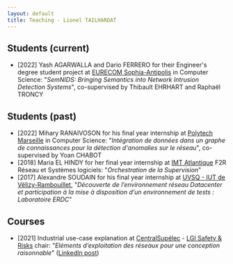 ```yaml
---
layout: default
title: Teaching - Lionel TAILHARDAT
---
```


## Students (current)
* [2022] Yash AGARWALLA and Dario FERRERO for their Engineer's degree student project at [EURECOM Sophia-Antipolis](https://www.eurecom.fr/) in Computer Science: "*SemNIDS: Bringing Semantics into Network Intrusion Detection Systems*", co-supervised by Thibault EHRHART and Raphaël TRONCY

## Students (past)
* [2022] Mihary RANAIVOSON for his final year internship at [Polytech Marseille](https://polytech.univ-amu.fr/) in Computer Science: "*Intégration de données dans un graphe de connaissances pour la détection d'anomalies sur le réseau*", co-supervised by Yoan CHABOT
* [2018] Maria EL HINDY for her final year internship at [IMT Atlantique](https://www.imt-atlantique.fr/fr) F2R Réseau et Systèmes logiciels: "*Orchestration de la Supervision*"
* [2017] Alexandre SOUDAIN for his final year internship at [UVSQ - IUT de Vélizy-Rambouillet](https://www.iut-velizy-rambouillet.uvsq.fr/), "*Découverte de l’environnement réseau Datacenter et participation à la mise à disposition d’un environnement de tests : Laboratoire ERDC*"

## Courses
* [2021] Industrial use-case explanation at [CentralSupélec](https://www.centralesupelec.fr/) - [LGI Safety & Risks](http://lgi.centralesupelec.fr/en/node/167) chair: "*Eléments d’exploitation des réseaux pour une conception raisonnable*" ([LinkedIn post](https://www.linkedin.com/posts/activity-6772189715404857344-tAsY))
